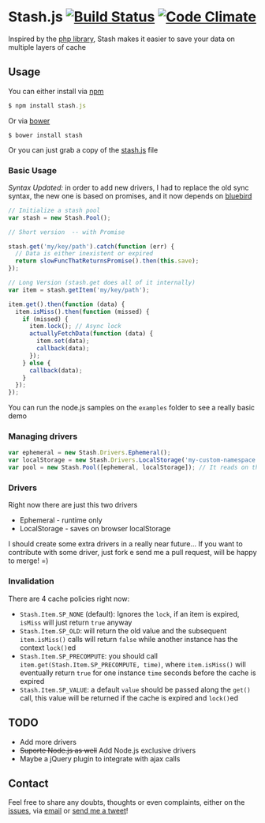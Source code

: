 # Stash.js [![Build Status](https://travis-ci.org/tadeuzagallo/stash.js.svg?branch=master)](https://travis-ci.org/tadeuzagallo/stash.js) [![Code Climate](https://codeclimate.com/github/tadeuzagallo/stash.js.png)](https://codeclimate.com/github/tadeuzagallo/stash.js) #

Inspired by the [php library](https://github.com/tedivm/Stash), Stash makes it easier to save your data on multiple layers of cache

## Usage ##

You can either install via [npm](https://www.npmjs.org)

```javascript
$ npm install stash.js
```

Or via [bower](http://bower.io/)

```
$ bower install stash
```

Or you can just grab a copy of the [stash.js](https://raw.githubusercontent.com/tadeuzagallo/stash.js/master/src/stash.js) file

### Basic Usage ###

*Syntax Updated:* in order to add new drivers, I had to replace the old sync syntax, the new one is based on promises, and it now depends on [bluebird](https://github.com/petkaantonov/bluebird)

```javascript
// Initialize a stash pool
var stash = new Stash.Pool();

// Short version  -- with Promise

stash.get('my/key/path').catch(function (err) {
  // Data is either inexistent or expired
  return slowFuncThatReturnsPromise().then(this.save);
});

// Long Version (stash.get does all of it internally)
var item = stash.getItem('my/key/path');

item.get().then(function (data) {
  item.isMiss().then(function (missed) {
    if (missed) {
      item.lock(); // Async lock
      actuallyFetchData(function (data) {
        item.set(data);
        callback(data);
      });
    } else {
      callback(data);
    }
  });
});
```

You can run the node.js samples on the `examples` folder to see a really basic demo

### Managing drivers ###

```javascript
var ephemeral = new Stash.Drivers.Ephemeral();
var localStorage = new Stash.Drivers.LocalStorage('my-custom-namespace');
var pool = new Stash.Pool([ephemeral, localStorage]); // It reads on this order, and writes in reverse order
```

### Drivers ###

Right now there are just this two drivers

* Ephemeral - runtime only
* LocalStorage - saves on browser localStorage

I should create some extra drivers in a really near future... If you want to contribute with some driver, just fork e send me a pull request, will be happy to merge! =)

### Invalidation ###

There are 4 cache policies right now:

* `Stash.Item.SP_NONE` (default): Ignores the `lock`, if an item is expired, `isMiss` will just return `true` anyway
* `Stash.Item.SP_OLD`: will return the old value and the subsequent `item.isMiss()` calls will return `false` while another instance has the context `lock()`ed
* `Stash.Item.SP_PRECOMPUTE`: you should call `item.get(Stash.Item.SP_PRECOMPUTE, time)`, where `item.isMiss()` will eventually return `true` for one instance `time` seconds before the cache is expired
* `Stash.Item.SP_VALUE`: a default `value` should be passed along the `get()` call, this value will be returned if the cache is expired and `lock()`ed

## TODO ##

* Add more drivers
* ~~Suporte Node.js as well~~ Add Node.js exclusive drivers
* Maybe a jQuery plugin to integrate with ajax calls

## Contact ##

Feel free to share any doubts, thoughts or even complaints, either on the [issues](https://github.com/tadeuzagallo/stash.js/issues), via [email](mailto:tadeuzagallo@gmail.com) or [send me a tweet](https://twitter.com/tadeuzagallo)!
